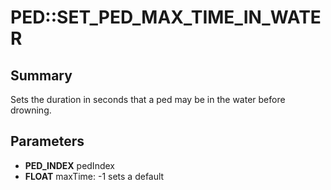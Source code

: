 # PED::SET_PED_MAX_TIME_IN_WATER

## Summary
Sets the duration in seconds that a ped may be in the water before drowning.

## Parameters
* **PED_INDEX** pedIndex
* **FLOAT** maxTime: -1 sets a default